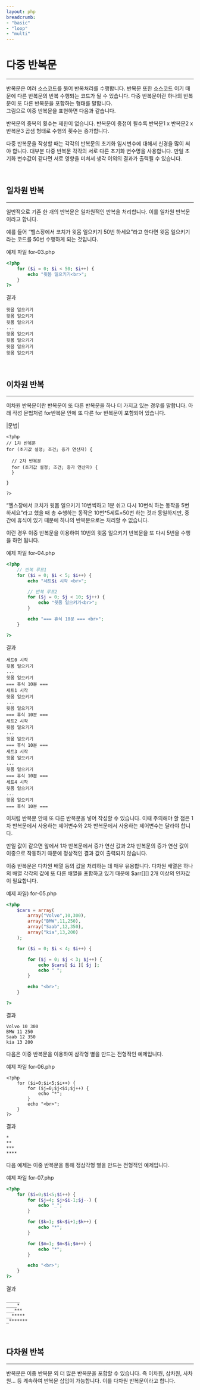 ```yaml
---
layout: php
breadcrumb:
- "basic"
- "loop"
- "multi"
---
```


# 다중 반복문
---
반복문은 여러 소스코드를 묽어 반복처리를 수행합니다. 반복문 또한 소스코드 이기 때문에 다른 반복문의 반복 수행되는 코드가 될 수 있습니다. 다중 반복문이란 하나의 반복문이 또 다른 반복문을 포함하는 형태를 말합니다.  
그림으로 이중 반복문을 표현하면 다음과 같습니다.  

반복문의 중복의 횟수는 제한이 없습니다. 반복문이 중첩이 될수록 반복문1 x 반복문2 x 반복문3 곱샘 형태로 수행의 횟수는 증가합니다.  

다중 반복문을 작성할 때는 각각의 반복문의 초기화 임시변수에 대해서 신경을 많이 써야 합니다. 대부분 다중 반복문 각각의 서로 다른 초기화 변수명을 사용합니다. 만일 초기화 변수값이 같다면 서로 영향을 미쳐서 생각 이외의 결과가 출력될 수 있습니다.  

<br>

## 일차원 반복
---
일반적으로 기존 한 개의 반복문은 일차원적인 반복을 처리합니다. 이를 일차원 반복문이라고 합니다.  

예를 들어 “헬스장에서 코치가 윗몸 일으키기 50번 하세요”라고 한다면 윗몸 일으키기라는 코드를 50번 수행하게 되는 것입니다.  

예제 파일 for-03.php
```php
<?php
	for ($i = 0; $i < 50; $i++) {
		echo "윗몸 일으키기<br>";
	}
?>
```

결과
```
윗몸 일으키기
윗몸 일으키기
윗몸 일으키기
...
윗몸 일으키기
윗몸 일으키기
윗몸 일으키기
윗몸 일으키기
```

<br>

## 이차원 반복
---
이차원 반복문이란 반복문이 또 다른 반복문을 하나 더 가지고 있는 경우를 말합니다. 아래 작성 문법처럼 for반복문 안에 또 다른 for 반복문이 포함되어 있습니다.  

|문법|
```
<?php
// 1차 반복문
for (초기값 설정; 조건; 증가 연산자) {
  
  // 2차 반복문
  for (초기값 설정; 조건; 증가 연산자) {
  }

}

?>
```

“헬스장에서 코치가 윗몸 일으키기 10번씩하고 1분 쉬고 다시 10번씩 하는 동작을 5번 하세요”라고 했을 때 총 수행하는 동작은 10번*5세트=50번 하는 것과 동일하지만, 중간에 휴식이 있기 때문에 하나의 반복문으로는 처리할 수 없습니다.  

이런 경우 이중 반복문을 이용하여 10번의 윗몸 일으키기 반복문을 또 다시 5번을 수행을 하면 됩니다.  

예제 파일 for-04.php
```php
<?php
	// 반복 루프1
	for ($i = 0; $i < 5; $i++) {
		echo "세트$i 시작 <br>";

		// 반복 루프2
		for ($j = 0; $j < 10; $j++) {
			echo "윗몸 일으키기<br>";
		}

		echo "=== 휴식 10분 === <br>";
	}

?>
```

결과
```
세트0 시작
윗몸 일으키기
...
윗몸 일으키기
=== 휴식 10분 ===
세트1 시작
윗몸 일으키기
...
윗몸 일으키기
=== 휴식 10분 ===
세트2 시작
윗몸 일으키기
...
윗몸 일으키기
=== 휴식 10분 ===
세트3 시작
윗몸 일으키기
...
윗몸 일으키기
=== 휴식 10분 ===
세트4 시작
윗몸 일으키기
...
윗몸 일으키기
=== 휴식 10분 === 
```

이처럼 반복문 안에 또 다른 반복문을 넣어 작성할 수 있습니다. 이때 주의해야 할 점은 1차 반복문에서 사용하는 제어변수와 2차 반복문에서 사용하는 제어변수는 달라야 합니다.  

만일 값이 같으면 앞에서 1차 반복문에서 증가 연산 값과 2차 반복문의 증가 연산 값이 이중으로 작동하기 때문에 정상적인 결과 값이 출력되지 않습니다.  

이중 반복문은 다차원 배열 등의 값을 처리하는 데 매우 유용합니다. 다차원 배열은 하나의 배열 각각의 값에 또 다른 배열을 포함하고 있기 때문에 $arr[][] 2개 이상의 인자값이 필요합니다.  

예제 파일) for-05.php
```php
<?php
	$cars = array(
		array("Volvo",10,300),
		array("BMW",11,250),
		array("Saab",12,350),
		array("kia",13,200)
	);

	for ($i = 0; $i < 4; $i++) {

		for ($j = 0; $j < 3; $j++) {
			echo $cars[ $i ][ $j ];
			echo " ";
		}

		echo "<br>";
	}

?>
```

결과
```
Volvo 10 300
BMW 11 250
Saab 12 350
kia 13 200 
```

다음은 이중 반복문을 이용하여 삼각형 별을 만드는 전형적인 예제입니다.  

예제 파일 for-06.php
```
<?php
	for ($i=0;$i<5;$i++) {
		for ($j=0;$j<$i;$j++) {
			echo "*";
		}
		echo "<br>";
	}
?>
```

결과
```
*
**
***
****
```

다음 예제는 이중 반복문을 통해 정삼각형 별을 만드는 전형적인 예제입니다.  

예제 파일 for-07.php
```php
<?php
	for ($i=0;$i<5;$i++) {
		for ($j=4; $j>$i-1;$j--) {
			echo "_";
		}

		for ($k=1; $k<$i+1;$k++) {
			echo "*";
		}

		for ($m=1; $m<$i;$m++) {
			echo "*";
		}

		echo "<br>";
	}
?>
```

결과
```
_____
____*
___***
__*****
_*******
```

<br>

## 다차원 반복
---
반복문은 이중 반복문 외 더 많은 반복문을 포함할 수 있습니다. 즉 이차원, 삼차원, 사차원… 등 계속하여 반복문 삽입이 가능합니다. 이를 다차원 반복문이라고 합니다.  

<br><br>
